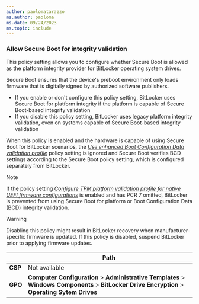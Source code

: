 ```yaml
---
author: paolomatarazzo
ms.author: paoloma
ms.date: 09/24/2023
ms.topic: include
---
```


### Allow Secure Boot for integrity validation

This policy setting allows you to configure whether Secure Boot is allowed as the platform integrity provider for BitLocker operating system drives.

Secure Boot ensures that the device's preboot environment only loads firmware that is digitally signed by authorized software publishers.

- If you enable or don't configure this policy setting, BitLocker uses Secure Boot for platform integrity if the platform is capable of Secure Boot-based integrity validation
- If you disable this policy setting, BitLocker uses legacy platform integrity validation, even on systems capable of Secure Boot-based integrity validation

When this policy is enabled and the hardware is capable of using Secure Boot for BitLocker scenarios, the *[Use enhanced Boot Configuration Data validation profile](../configure.md?tabs=os#use-enhanced-boot-configuration-data-validation-profile)* policy setting is ignored and Secure Boot verifies BCD settings according to the Secure Boot policy setting, which is configured separately from BitLocker.

> [!NOTE]
> If the policy setting *[Configure TPM platform validation profile for native UEFI firmware configurations](../configure.md?tabs=os#configure-tpm-platform-validation-profile-for-native-uefi-firmware-configurations)* is enabled and has PCR 7 omitted, BitLocker is prevented from using Secure Boot for platform or Boot Configuration Data (BCD) integrity validation.

> [!WARNING]
> Disabling this policy might result in BitLocker recovery when manufacturer-specific firmware is updated. If this policy is disabled, suspend BitLocker prior to applying firmware updates.

|  | Path |
|--|--|
| **CSP** | Not available |
| **GPO** | **Computer Configuration** > **Administrative Templates** > **Windows Components** > **BitLocker Drive Encryption** > **Operating Sytem Drives** |
